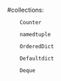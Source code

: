 #collections:

        Counter

        namedtuple
        
        OrderedDict
        
        Defaultdict
        
        Deque
